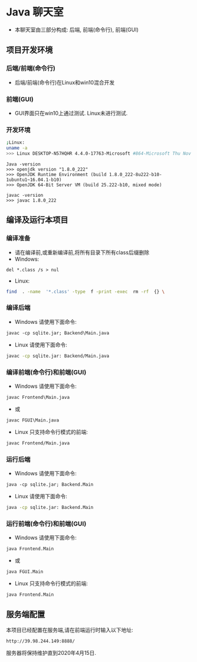 # Java 聊天室

+ 本聊天室由三部分构成: 后端, 前端(命令行), 前端(GUI)

## 项目开发环境

### 后端/前端(命令行)
+ 后端/前端(命令行)在Linux和win10混合开发

### 前端(GUI)
+ GUI界面只在win10上通过测试. Linux未进行测试.

### 开发环境
```Bash
;Linux:
uname -a
>>> Linux DESKTOP-N57HQHR 4.4.0-17763-Microsoft #864-Microsoft Thu Nov 07 15:22:00 PST 2019 x86_64 x86_64 x86_64 GNU/Linux
```
```
Java -version
>>> openjdk version "1.8.0_222"
>>> OpenJDK Runtime Environment (build 1.8.0_222-8u222-b10-1ubuntu1~16.04.1-b10)
>>> OpenJDK 64-Bit Server VM (build 25.222-b10, mixed mode)
```
```
javac -version
>>> javac 1.8.0_222
```
## 编译及运行本项目

### 编译准备
+ 请在编译前,或重新编译前,将所有目录下所有class后缀删除
+ Windows:
```Bat
del *.class /s > nul
```

+ Linux:
```Bash
find  . -name  '*.class' -type  f -print -exec  rm -rf  {} \
```

### 编译后端

+ Windows 请使用下面命令:
```Bat
javac -cp sqlite.jar; Backend\Main.java
```

+ Linux 请使用下面命令:
```Bash
javac -cp sqlite.jar: Backend/Main.java
```

### 编译前端(命令行)和前端(GUI)

+ Windows 请使用下面命令:
```Bat
javac Frontend\Main.java
```
+ 或
```Bat
javac FGUI\Main.java
```

+ Linux 只支持命令行模式的前端:
```Bash
javac Frontend/Main.java
```

### 运行后端
+ Windows 请使用下面命令:
```Bat
java -cp sqlite.jar; Backend.Main
```

+ Linux 请使用下面命令:
```Bash
java -cp sqlite.jar: Backend.Main
```

### 运行前端(命令行)和前端(GUI)
+ Windows 请使用下面命令:
```Bat
java Frontend.Main
```
+ 或
```Bat
java FGUI.Main
```

+ Linux 只支持命令行模式的前端:
```Bash
java Frontend.Main
```

## 服务端配置
本项目已经配置在服务端,请在前端运行时输入以下地址:
```
http://39.98.244.149:8888/
```
服务器将保持维护直到2020年4月15日.